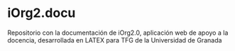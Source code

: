 # iOrg2.docu
Repositorio  con la documentación de iOrg2.0, aplicación web de apoyo a la docencia, desarrollada en LATEX para  TFG de la Universidad de Granada
